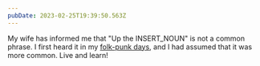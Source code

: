 ```yaml
---
pubDate: 2023-02-25T19:39:50.563Z
---
```


My wife has informed me that "Up the INSERT_NOUN" is not a common phrase. I first heard it in my [folk-punk days](https://www.youtube.com/watch?v=yeBpMVSSuvQ), and I had assumed that it was more common. Live and learn!
